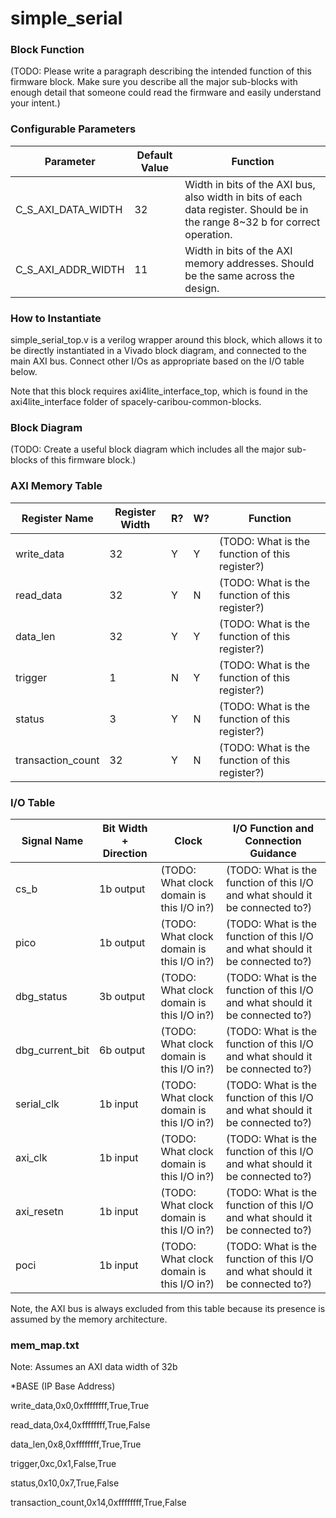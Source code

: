 # simple_serial

### Block Function
(TODO: Please write a paragraph describing the intended function of this firmware block. Make sure you describe all the major sub-blocks with enough detail that someone could read the firmware and easily understand your intent.)

### Configurable Parameters

| Parameter     | Default Value	          | Function  |
| ------------- | ----------------------- | ------- |
| C_S_AXI_DATA_WIDTH        | 32    | Width in bits of the AXI bus, also width in bits of each data register. Should be in the range 8~32 b for correct operation. |
| C_S_AXI_ADDR_WIDTH        | 11    | Width in bits of the AXI memory addresses. Should be the same across the design. | 


### How to Instantiate
simple_serial_top.v is a verilog wrapper around this block, which allows it to be directly instantiated in a Vivado block diagram, and connected to the main AXI bus. Connect other I/Os as appropriate based on the I/O table below.

Note that this block requires axi4lite_interface_top, which is found in the axi4lite_interface folder of spacely-caribou-common-blocks.


### Block Diagram
(TODO: Create a useful block diagram which includes all the major sub-blocks of this firmware block.)

### AXI Memory Table 

| Register Name       | Register Width            | R?   | W?   | Function                             |
| -------------       | -------------------- | ---- | ---- | ------------------------------------ |
|write_data | 32 | Y | Y | (TODO: What is the function of this register?) |
|read_data | 32 | Y | N | (TODO: What is the function of this register?) |
|data_len | 32 | Y | Y | (TODO: What is the function of this register?) |
|trigger | 1 | N | Y | (TODO: What is the function of this register?) |
|status | 3 | Y | N | (TODO: What is the function of this register?) |
|transaction_count | 32 | Y | N | (TODO: What is the function of this register?) |



### I/O Table 

| Signal Name       | Bit Width + Direction          | Clock   | I/O Function and Connection Guidance |
| -------------     | ------------------------------ | ------- | ------------------------------------ |
|cs_b| 1b output | (TODO: What clock domain is this I/O in?) | (TODO: What is the function of this I/O and what should it be connected to?)|
|pico| 1b output | (TODO: What clock domain is this I/O in?) | (TODO: What is the function of this I/O and what should it be connected to?)|
|dbg_status| 3b output | (TODO: What clock domain is this I/O in?) | (TODO: What is the function of this I/O and what should it be connected to?)|
|dbg_current_bit| 6b output | (TODO: What clock domain is this I/O in?) | (TODO: What is the function of this I/O and what should it be connected to?)|
|serial_clk| 1b input | (TODO: What clock domain is this I/O in?) | (TODO: What is the function of this I/O and what should it be connected to?)|
|axi_clk| 1b input | (TODO: What clock domain is this I/O in?) | (TODO: What is the function of this I/O and what should it be connected to?)|
|axi_resetn| 1b input | (TODO: What clock domain is this I/O in?) | (TODO: What is the function of this I/O and what should it be connected to?)|
|poci| 1b input | (TODO: What clock domain is this I/O in?) | (TODO: What is the function of this I/O and what should it be connected to?)|



Note, the AXI bus is always excluded from this table because its presence is assumed by the memory architecture.

### mem_map.txt

Note: Assumes an AXI data width of 32b

*BASE (IP Base Address)

write_data,0x0,0xffffffff,True,True

read_data,0x4,0xffffffff,True,False

data_len,0x8,0xffffffff,True,True

trigger,0xc,0x1,False,True

status,0x10,0x7,True,False

transaction_count,0x14,0xffffffff,True,False



